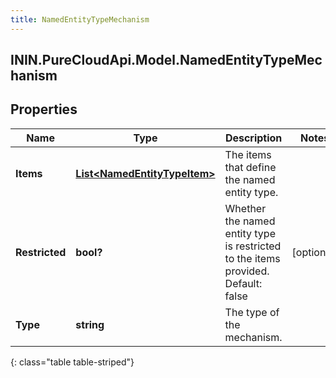 ```yaml
---
title: NamedEntityTypeMechanism
---
```

## ININ.PureCloudApi.Model.NamedEntityTypeMechanism

## Properties

|Name | Type | Description | Notes|
|------------ | ------------- | ------------- | -------------|
| **Items** | [**List&lt;NamedEntityTypeItem&gt;**](NamedEntityTypeItem.html) | The items that define the named entity type. | |
| **Restricted** | **bool?** | Whether the named entity type is restricted to the items provided. Default: false | [optional] |
| **Type** | **string** | The type of the mechanism. | |
{: class="table table-striped"}


